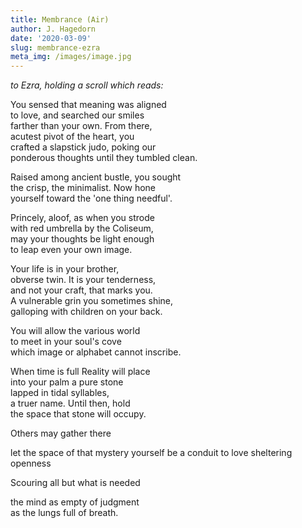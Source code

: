 ```yaml
---
title: Membrance (Air)
author: J. Hagedorn
date: '2020-03-09'
slug: membrance-ezra
meta_img: /images/image.jpg
---
```



*to Ezra, holding a scroll which reads:*  


You sensed that meaning was aligned  
to love, and searched our smiles  
farther than your own.  From there,  
acutest pivot of the heart, you  
crafted a slapstick judo, poking our  
ponderous thoughts until they tumbled clean.  

Raised among ancient bustle, you sought  
the crisp, the minimalist.  Now hone  
yourself toward the 'one thing needful'.  

Princely, aloof, as when you strode  
with red umbrella by the Coliseum,  
may your thoughts be light enough  
to leap even your own image.  

Your life is in your brother,  
obverse twin.  It is your tenderness,  
and not your craft, that marks you.  
A vulnerable grin you sometimes shine,  
galloping with children on your back.  

You will allow the various world  
to meet in your soul's cove  
which image or alphabet cannot inscribe.  

When time is full Reality will place  
into your palm a pure stone    
lapped in tidal syllables,  
a truer name.  Until then, hold  
the space that stone will occupy.  

Others may gather there 

let the space of that mystery yourself be a conduit to love
sheltering openness

Scouring all but what is needed  

the mind as empty of judgment  
as the lungs full of breath.  
